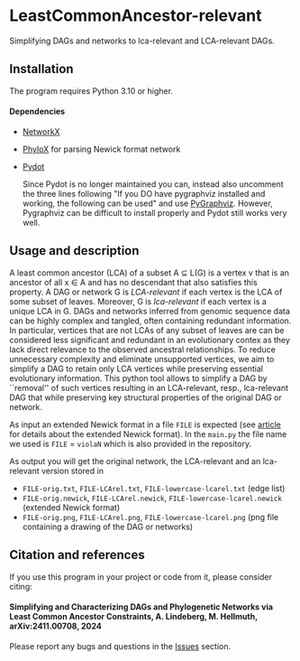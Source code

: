 # LeastCommonAncestor-relevant
Simplifying DAGs and networks to lca-relevant and LCA-relevant DAGs.

## Installation

The program requires Python 3.10 or higher.

#### Dependencies

* [NetworkX](https://networkx.github.io/)
* [PhyloX](https://github.com/RemieJanssen/PhyloX) for parsing Newick format network
* [Pydot](https://pypi.org/project/pydot/) 

  Since Pydot is no longer maintained you can, instead  also uncomment the three lines following "If you DO have pygraphviz installed and working, the following can be used" 
  and use [PyGraphviz](https://pygraphviz.github.io/). However, Pygraphviz can be difficult to install properly and Pydot still works very well.



## Usage and description

A least common ancestor (LCA) of a subset A ⊆ L(G) is a vertex v that is an ancestor of all x ∈ A and has no descendant that also satisfies this property. A DAG or network G is *LCA-relevant* if each vertex is the LCA of some subset of leaves. Moreover, G is *lca-relevant* if each vertex is a unique LCA in G.  DAGs and networks inferred from genomic sequence data can be highly complex and tangled, often containing redundant information. In particular, vertices that are not LCAs of any subset of leaves are can be considered less significant and redundant in an evolutionary contex as they lack direct relevance to the observed ancestral relationships. To reduce unnecessary complexity and eliminate unsupported vertices, we aim to simplify a DAG to retain only LCA vertices while preserving essential evolutionary information. This python tool allows to simplify a DAG by ``removal'' of such vertices resulting in an LCA-relevant, resp., lca-relevant DAG that while preserving key structural
properties of the original DAG or network.

As input an extended Newick format in a file `FILE` is expected (see [article](https://bmcbioinformatics.biomedcentral.com/articles/10.1186/1471-2105-9-532) for details about the extended Newick format).
In the `main.py` the file name we used is `FILE` = `violaN` which is also provided in the repository.

As output you will get the original network, the LCA-relevant and an lca-relevant version stored in

* `FILE-orig.txt`,  `FILE-LCArel.txt`, `FILE-lowercase-lcarel.txt` (edge list)
* `FILE-orig.newick`,  `FILE-LCArel.newick`, `FILE-lowercase-lcarel.newick` (extended Newick format)
* `FILE-orig.png`,  `FILE-LCArel.png`, `FILE-lowercase-lcarel.png` (png file containing a drawing of the DAG or networks)


## Citation and references

If you use this program in your project or code from it, please consider citing:

#### Simplifying and Characterizing DAGs and Phylogenetic Networks via Least Common Ancestor Constraints,  A. Lindeberg, M. Hellmuth, arXiv:2411.00708, 2024

Please report any bugs and questions in the [Issues](https://github.com/AnnaLindeberg/LeastCommonAncestor-relevant/issues) section.


		
